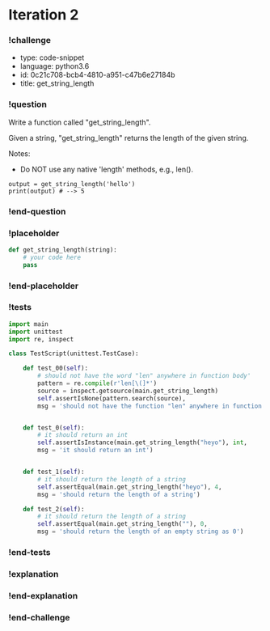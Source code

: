 # Iteration 2

### !challenge

* type: code-snippet
* language: python3.6
* id: 0c21c708-bcb4-4810-a951-c47b6e27184b
* title: get_string_length

### !question

Write a function called "get_string_length".

Given a string, "get_string_length" returns the length of the given string.

Notes:
* Do NOT use any native 'length' methods, e.g., len().


```
output = get_string_length('hello')
print(output) # --> 5
```

### !end-question

### !placeholder

```python
def get_string_length(string):
    # your code here
    pass


```

### !end-placeholder

### !tests

```python
import main
import unittest
import re, inspect

class TestScript(unittest.TestCase):

    def test_00(self):
        # should not have the word "len" anywhere in function body'
        pattern = re.compile(r'len[\(]*')
        source = inspect.getsource(main.get_string_length)
        self.assertIsNone(pattern.search(source),
        msg = 'should not have the function "len" anywhere in function body')


    def test_0(self):
        # it should return an int    
        self.assertIsInstance(main.get_string_length("heyo"), int,
        msg = 'it should return an int')


    def test_1(self):
        # it should return the length of a string
        self.assertEqual(main.get_string_length("heyo"), 4,
        msg = 'should return the length of a string')

    def test_2(self):
        # it should return the length of a string
        self.assertEqual(main.get_string_length(""), 0,
        msg = 'should return the length of an empty string as 0')

```

### !end-tests

### !explanation

### !end-explanation

### !end-challenge
